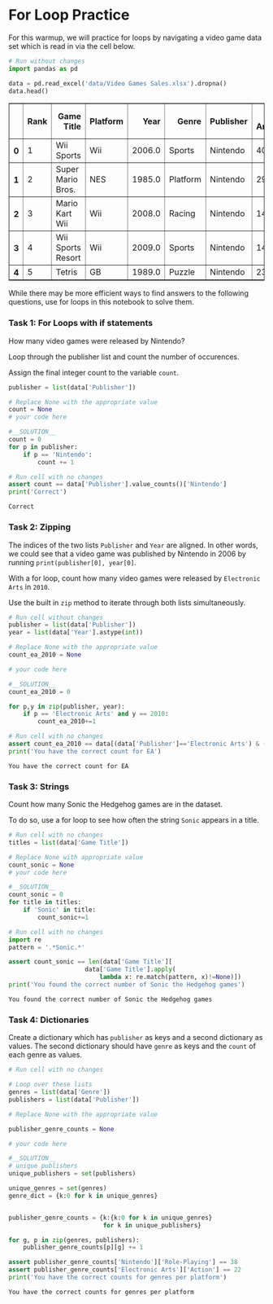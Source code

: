 
# For Loop Practice

For this warmup, we will practice for loops by navigating a video game data set which is read in via the cell below.


```python
# Run without changes
import pandas as pd

data = pd.read_excel('data/Video Games Sales.xlsx').dropna()
data.head()
```




<div>
<style scoped>
    .dataframe tbody tr th:only-of-type {
        vertical-align: middle;
    }

    .dataframe tbody tr th {
        vertical-align: top;
    }

    .dataframe thead th {
        text-align: right;
    }
</style>
<table border="1" class="dataframe">
  <thead>
    <tr style="text-align: right;">
      <th></th>
      <th>Rank</th>
      <th>Game Title</th>
      <th>Platform</th>
      <th>Year</th>
      <th>Genre</th>
      <th>Publisher</th>
      <th>North America</th>
      <th>Europe</th>
      <th>Japan</th>
      <th>Rest of World</th>
      <th>Global</th>
      <th>Review</th>
    </tr>
  </thead>
  <tbody>
    <tr>
      <th>0</th>
      <td>1</td>
      <td>Wii Sports</td>
      <td>Wii</td>
      <td>2006.0</td>
      <td>Sports</td>
      <td>Nintendo</td>
      <td>40.43</td>
      <td>28.39</td>
      <td>3.77</td>
      <td>8.54</td>
      <td>81.12</td>
      <td>76.28</td>
    </tr>
    <tr>
      <th>1</th>
      <td>2</td>
      <td>Super Mario Bros.</td>
      <td>NES</td>
      <td>1985.0</td>
      <td>Platform</td>
      <td>Nintendo</td>
      <td>29.08</td>
      <td>3.58</td>
      <td>6.81</td>
      <td>0.77</td>
      <td>40.24</td>
      <td>91.00</td>
    </tr>
    <tr>
      <th>2</th>
      <td>3</td>
      <td>Mario Kart Wii</td>
      <td>Wii</td>
      <td>2008.0</td>
      <td>Racing</td>
      <td>Nintendo</td>
      <td>14.50</td>
      <td>12.22</td>
      <td>3.63</td>
      <td>3.21</td>
      <td>33.55</td>
      <td>82.07</td>
    </tr>
    <tr>
      <th>3</th>
      <td>4</td>
      <td>Wii Sports Resort</td>
      <td>Wii</td>
      <td>2009.0</td>
      <td>Sports</td>
      <td>Nintendo</td>
      <td>14.82</td>
      <td>10.51</td>
      <td>3.18</td>
      <td>3.01</td>
      <td>31.52</td>
      <td>82.65</td>
    </tr>
    <tr>
      <th>4</th>
      <td>5</td>
      <td>Tetris</td>
      <td>GB</td>
      <td>1989.0</td>
      <td>Puzzle</td>
      <td>Nintendo</td>
      <td>23.20</td>
      <td>2.26</td>
      <td>4.22</td>
      <td>0.58</td>
      <td>30.26</td>
      <td>88.00</td>
    </tr>
  </tbody>
</table>
</div>



While there may be more efficient ways to find answers to the following questions, use for loops in this notebook to solve them.

### Task 1: For Loops with if statements

How many video games were released by Nintendo?  

Loop through the publisher list and count the number of occurences.

Assign the final integer count to the variable `count`.



```python
publisher = list(data['Publisher'])

# Replace None with the appropriate value
count = None
# your code here
```


```python
#__SOLUTION__
count = 0
for p in publisher:
    if p == 'Nintendo':
        count += 1
```


```python
# Run cell with no changes
assert count == data['Publisher'].value_counts()['Nintendo']
print('Correct')
```

    Correct


### Task 2: Zipping

The indices of the two lists `Publisher` and `Year` are aligned.  In other words, we could see that a video game was published by Nintendo in 2006 by running `print(publisher[0], year[0]`.

With a for loop, count how many video games were released by `Electronic Arts` in `2010`.

Use the built in `zip` method to iterate through both lists simultaneously.


```python
# Run cell without changes
publisher = list(data['Publisher'])
year = list(data['Year'].astype(int))
```


```python
# Replace None with the appropriate value
count_ea_2010 = None

# your code here
```


```python
#__SOLUTION__
count_ea_2010 = 0

for p,y in zip(publisher, year):
    if p == 'Electronic Arts' and y == 2010:
        count_ea_2010+=1
```


```python
# Run cell with no changes
assert count_ea_2010 == data[(data['Publisher']=='Electronic Arts') & (data['Year']==2010)].shape[0]
print('You have the correct count for EA')
```

    You have the correct count for EA


### Task 3: Strings
Count how many Sonic the Hedgehog games are in the dataset.

To do so, use a for loop to see how often the string `Sonic` appears in a title.


```python
# Run cell with no changes
titles = list(data['Game Title'])
```


```python
# Replace None with appropriate value
count_sonic = None
# your code here
```


```python
#__SOLUTION__
count_sonic = 0
for title in titles:
    if 'Sonic' in title:
        count_sonic+=1
```


```python
# Run cell with no changes
import re
pattern = '.*Sonic.*'

assert count_sonic == len(data['Game Title'][
                     data['Game Title'].apply(
                         lambda x: re.match(pattern, x)!=None)])
print('You found the correct number of Sonic the Hedgehog games')

```

    You found the correct number of Sonic the Hedgehog games


### Task 4: Dictionaries

Create a dictionary which has `publisher` as keys and a second dictionary as values. The second dictionary should have `genre` as keys and the `count` of each genre as values.



```python
# Run cell with no changes

# Loop over these lists
genres = list(data['Genre'])
publishers = list(data['Publisher'])


```


```python
# Replace None with the appropriate value

publisher_genre_counts = None

# your code here

```


```python
#__SOLUTION__
# unique publishers
unique_publishers = set(publishers)

unique_genres = set(genres)
genre_dict = {k:0 for k in unique_genres}


publisher_genre_counts = {k:{k:0 for k in unique_genres}
                          for k in unique_publishers} 

for g, p in zip(genres, publishers):
    publisher_genre_counts[p][g] += 1
```


```python
assert publisher_genre_counts['Nintendo']['Role-Playing'] == 38
assert publisher_genre_counts['Electronic Arts']['Action'] == 22
print('You have the correct counts for genres per platform')
```

    You have the correct counts for genres per platform

